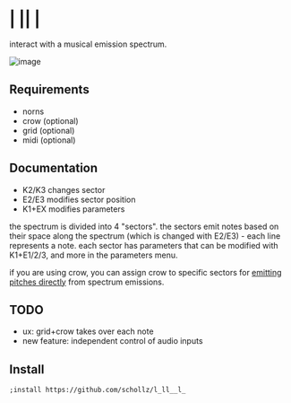 #  | ||   |  

interact with a musical emission spectrum.

![image](https://repository-images.githubusercontent.com/529954932/2897a2dc-6b12-4809-b0a9-b25426e46e95)

## Requirements

- norns
- crow (optional)
- grid (optional)
- midi (optional)

## Documentation

- K2/K3 changes sector
- E2/E3 modifies sector position
- K1+EX modifies parameters



the spectrum is divided into 4 "sectors". the sectors emit notes based on their space along the spectrum (which is changed with E2/E3) - each line represents a note. each sector has parameters that can be modified with K1+E1/2/3, and more in the parameters menu.

if you are using crow, you can assign crow to specific sectors for [emitting pitches directly](https://www.instagram.com/p/Ch4daaDAdkG/) from spectrum emissions.

## TODO

- ux: grid+crow takes over each note
- new feature: independent control of audio inputs

## Install

```
;install https://github.com/schollz/l_ll__l_
```


